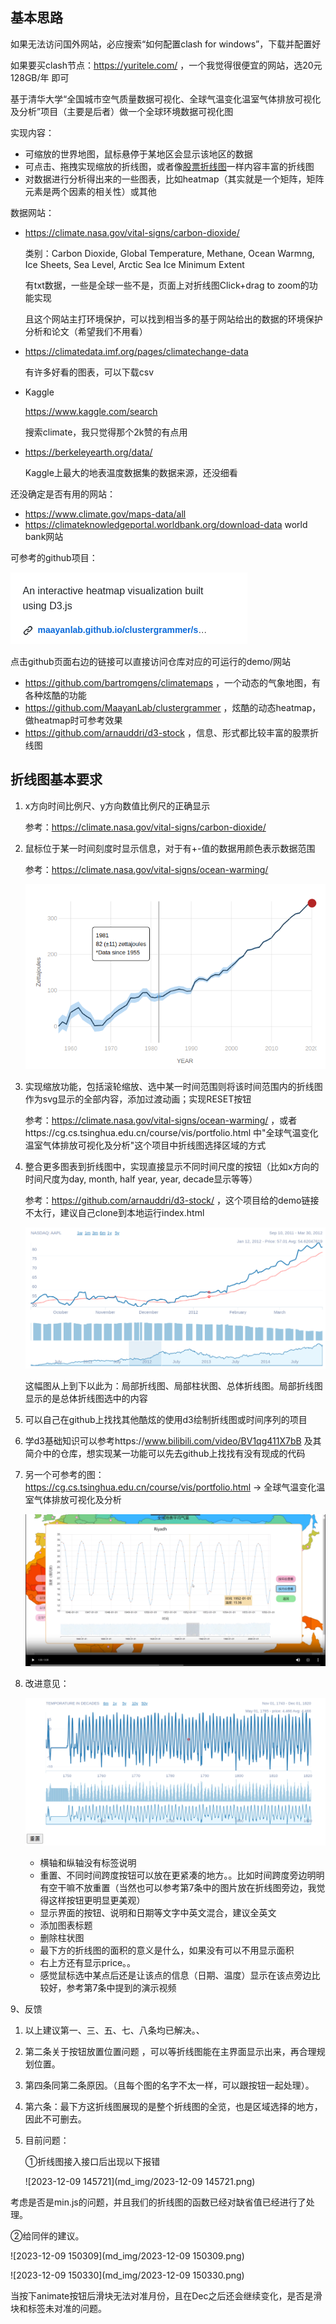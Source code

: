 ## 基本思路

如果无法访问国外网站，必应搜索“如何配置clash for windows”，下载并配置好

如果要买clash节点：https://yuritele.com/ ，一个我觉得很便宜的网站，选20元 128GB/年 即可

基于清华大学“全国城市空气质量数据可视化、全球气温变化温室气体排放可视化及分析”项目（主要是后者）做一个全球环境数据可视化图

实现内容：

- 可缩放的世界地图，鼠标悬停于某地区会显示该地区的数据
- 可点击、拖拽实现缩放的折线图，或者像[股票折线图](https://github.com/arnauddri/d3-stock)一样内容丰富的折线图
- 对数据进行分析得出来的一些图表，比如heatmap（其实就是一个矩阵，矩阵元素是两个因素的相关性）或其他

数据网站：

- https://climate.nasa.gov/vital-signs/carbon-dioxide/

  类别：Carbon Dioxide, Global Temperature, Methane, Ocean Warmng, Ice Sheets, Sea Level, Arctic Sea Ice Minimum Extent

  有txt数据，一些是全球一些不是，页面上对折线图Click+drag to zoom的功能实现

  且这个网站主打环境保护，可以找到相当多的基于网站给出的数据的环境保护分析和论文（希望我们不用看）

- https://climatedata.imf.org/pages/climatechange-data

  有许多好看的图表，可以下载csv

- Kaggle

  https://www.kaggle.com/search

  搜索climate，我只觉得那个2k赞的有点用

- https://berkeleyearth.org/data/

  Kaggle上最大的地表温度数据集的数据来源，还没细看

还没确定是否有用的网站：

- https://www.climate.gov/maps-data/all
- https://climateknowledgeportal.worldbank.org/download-data world bank网站

可参考的github项目：

![image-20231120221810438](md_img/image-20231120221810438.png)

点击github页面右边的链接可以直接访问仓库对应的可运行的demo/网站

- https://github.com/bartromgens/climatemaps ，一个动态的气象地图，有各种炫酷的功能
- https://github.com/MaayanLab/clustergrammer ，炫酷的动态heatmap，做heatmap时可参考效果
- https://github.com/arnauddri/d3-stock ，信息、形式都比较丰富的股票折线图

## 折线图基本要求

1. x方向时间比例尺、y方向数值比例尺的正确显示

   参考：https://climate.nasa.gov/vital-signs/carbon-dioxide/

2. 鼠标位于某一时间刻度时显示信息，对于有+-值的数据用颜色表示数据范围

   参考：https://climate.nasa.gov/vital-signs/ocean-warming/

   ![image-20231124213318341](md_img/image-20231124213318341.png)

3. 实现缩放功能，包括滚轮缩放、选中某一时间范围则将该时间范围内的折线图作为svg显示的全部内容，添加过渡动画；实现RESET按钮

   参考：https://climate.nasa.gov/vital-signs/ocean-warming/ ，或者https://cg.cs.tsinghua.edu.cn/course/vis/portfolio.html 中"全球气温变化温室气体排放可视化及分析"这个项目中折线图选择区域的方式

4. 整合更多图表到折线图中，实现直接显示不同时间尺度的按钮（比如x方向的时间尺度为day, month, half year, year, decade显示等等）

   参考：https://github.com/arnauddri/d3-stock/ ，这个项目给的demo链接不太行，建议自己clone到本地运行index.html

   ![image-20231124213112986](md_img/image-20231124213112986.png)

   这幅图从上到下以此为：局部折线图、局部柱状图、总体折线图。局部折线图显示的是总体折线图选中的内容

5. 可以自己在github上找找其他酷炫的使用d3绘制折线图或时间序列的项目

6. 学d3基础知识可以参考https://www.bilibili.com/video/BV1qg411X7bB 及其简介中的仓库，想实现某一功能可以先去github上找找有没有现成的代码

7. 另一个可参考的图：https://cg.cs.tsinghua.edu.cn/course/vis/portfolio.html -> 全球气温变化温室气体排放可视化及分析

   ![image-20231204174241252](md_img/image-20231204174241252.png)

8. 改进意见：

   ![image-20231204174514154](md_img/image-20231204174514154.png)

   - 横轴和纵轴没有标签说明
   - 重置、不同时间跨度按钮可以放在更紧凑的地方。。比如时间跨度旁边明明有空干嘛不放重置（当然也可以参考第7条中的图片放在折线图旁边，我觉得这样按钮更明显更美观）
   - 显示界面的按钮、说明和日期等文字中英文混合，建议全英文
   - 添加图表标题
   - 删除柱状图
   - 最下方的折线图的面积的意义是什么，如果没有可以不用显示面积
   - 右上方还有显示price。。
   - 感觉鼠标选中某点后还是让该点的信息（日期、温度）显示在该点旁边比较好，参考第7条中提到的演示视频

9、反馈

1.  以上建议第一、三、五、七、八条均已解决。、

2. 第二条关于按钮放置位置问题 ，可以等折线图能在主界面显示出来，再合理规划位置。

3. 第四条同第二条原因。（且每个图的名字不太一样，可以跟按钮一起处理）。

4. 第六条：最下方这折线图展现的是整个折线图的全览，也是区域选择的地方，因此不可删去。

5. 目前问题：

   ①折线图接入接口后出现以下报错
   
   ![2023-12-09 145721](md_img/2023-12-09 145721.png)

考虑是否是min.js的问题，并且我们的折线图的函数已经对缺省值已经进行了处理。

  ②给同伴的建议。

![2023-12-09 150309](md_img/2023-12-09 150309.png)

![2023-12-09 150330](md_img/2023-12-09 150330.png)

当按下animate按钮后滑块无法对准月份，且在Dec之后还会继续变化，是否是滑块和标签未对准的问题。